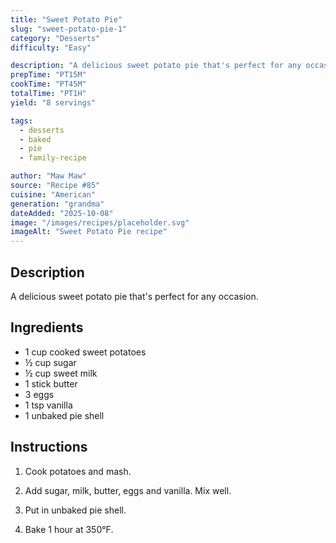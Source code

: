 ```yaml
---
title: "Sweet Potato Pie"
slug: "sweet-potato-pie-1"
category: "Desserts"
difficulty: "Easy"

description: "A delicious sweet potato pie that's perfect for any occasion."
prepTime: "PT15M"
cookTime: "PT45M"
totalTime: "PT1H"
yield: "8 servings"

tags:
  - desserts
  - baked
  - pie
  - family-recipe

author: "Maw Maw"
source: "Recipe #85"
cuisine: "American"
generation: "grandma"
dateAdded: "2025-10-08"
image: "/images/recipes/placeholder.svg"
imageAlt: "Sweet Potato Pie recipe"
---
```


## Description

A delicious sweet potato pie that's perfect for any occasion.

## Ingredients

- 1 cup cooked sweet potatoes
- ½ cup sugar
- ½ cup sweet milk
- 1 stick butter
- 3 eggs
- 1 tsp vanilla
- 1 unbaked pie shell

## Instructions

1. Cook potatoes and mash.

2. Add sugar, milk, butter, eggs and vanilla. Mix well.

3. Put in unbaked pie shell.

4. Bake 1 hour at 350°F.